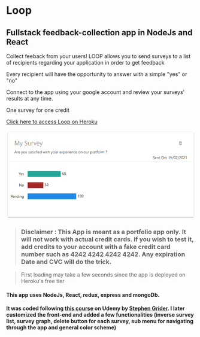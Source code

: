 # Loop
## Fullstack feedback-collection app in NodeJs and React 

Collect feeback from your users!
LOOP allows you to send surveys to a list of recipients regarding your application in order to get feedback

Every recipient will have the opportunity to answer with a simple "yes" or "no"

Connect to the app using your google account and review your surveys' results at any time.

One survey for one credit

[Click here to access Loop on Heroku](https://blooming-mesa-01483.herokuapp.com/)

![alt text](./Loop.png)



>### Disclaimer : This App is meant as a portfolio app only. It will not work with actual credit cards. if you wish to test it, add credits to your account with a fake credit card number such as 4242 4242 4242 4242. Any expiration Date and CVC will do the trick.

> First loading may take a few seconds since the app is deployed on Heroku's free tier


#### This app uses NodeJs, React, redux, express and mongoDb.
#### It was coded following [this course](https://www.udemy.com/course/node-with-react-fullstack-web-development/) on Udemy by [Stephen Grider](https://www.udemy.com/course/node-with-react-fullstack-web-development/#instructor-1). I later customized the front-end and added a few functionalities (inverse survey list, survey graph, delete button for each survey, sub menu for navigating through the app and general color scheme)



